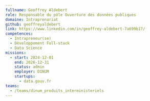 ```yaml
---
fullname: Geoffrey Aldebert
role: Responsable du pôle Ouverture des données publiques
domaine: Intraprenariat
github: geoffreyaldebert
link: https://www.linkedin.com/in/geoffrey-aldebert-7a699b17/
competences:
  - Intrapreneur(se)
  - Développement Full-stack
  - Data Science
missions:
  - start: 2024-12-01
    end: 2026-12-31
    status: admin
    employer: DINUM
    startups:
      - data.gouv.fr
teams:
  - /teams/dinum_produits_interministeriels
---
```

